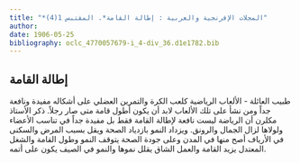 ```yaml
---
title: "*المجلات الإفرنجية والعربية : إطالة القامة*. المقتبس 1(4)"
author: 
date: 1906-05-25
bibliography: oclc_4770057679-i_4-div_36.d1e1782.bib
---
```




##  إطالة القامة 


 طبيب العائلة  - الألعاب الرياضية كلعب الكرة والتمرين العضلي على أشكاله مفيدة ونافعة جداً ومن نشأ على تلك الألعاب لابد أن يكون أطول قامة متى صار رجلاً. ذكر الأستاذ مكلرن أن الرياضة ليست نافعة لإطالة القامة فقط بل مفيدة جداً في تناسب الأعضاء ولولاها لزال الجمال والرونق. ويزداد النمو بازدياد الصحة ويقل بسبب المرض والسكنى في الأرياف أصح منها في المدن وعلى جودة الصحة يتوقف النمو وطول القامة والشغل المعتدل يزيد القامة والعمل الشاق يقلل نموها والنمو في الصيف يكون على أتمه. 
